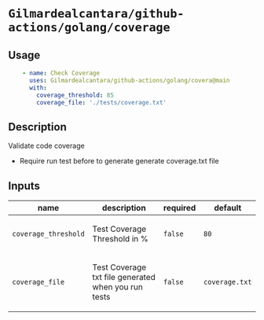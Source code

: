 # `Gilmardealcantara/github-actions/golang/coverage`

## Usage

```yaml
    - name: Check Coverage
      uses: Gilmardealcantara/github-actions/golang/covera@main
      with:
        coverage_threshold: 85
        coverage_file: './tests/coverage.txt'
```

<!-- action-docs-inputs -->
## Description

Validate code coverage
- Require run test before to generate generate coverage.txt file

## Inputs

| name | description | required | default |
| --- | --- | --- | --- |
| `coverage_threshold` | <p>Test Coverage Threshold in %</p> | `false` | `80` |
| `coverage_file` | <p>Test Coverage txt file generated when you run tests</p> | `false` | `coverage.txt` |

